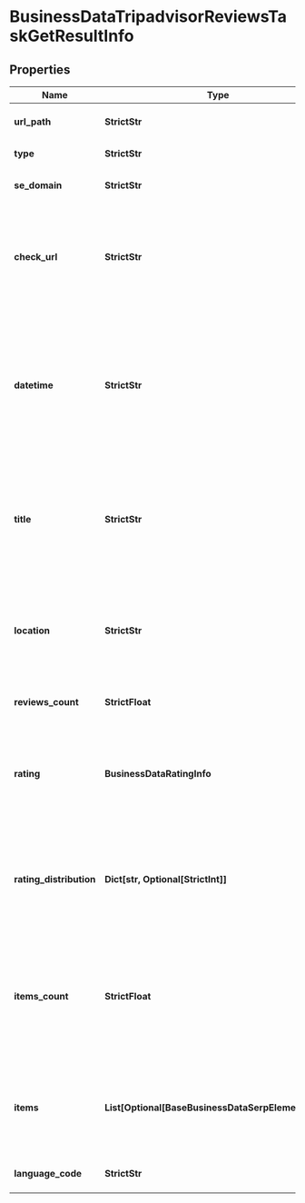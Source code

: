 # BusinessDataTripadvisorReviewsTaskGetResultInfo


## Properties

| Name | Type | Description | Notes |
|------------ | ------------- | ------------- | -------------|
**url_path** | **StrictStr** | URL path received in a POST array |[optional]|
**type** | **StrictStr** | type of element |[optional]|
**se_domain** | **StrictStr** | search engine domain in a POST array |[optional]|
**check_url** | **StrictStr** | direct URL to search engine results<br>you can use it to make sure that we provided accurate results |[optional]|
**datetime** | **StrictStr** | date and time when the result was received<br>in the UTC format: “yyyy-mm-dd hh-mm-ss +00:00”<br>example:<br>2019-11-15 12:57:46 +00:00 |[optional]|
**title** | **StrictStr** | title of the ‘reviews’ element in SERP<br>the name of the local establishment for which the reviews are collected |[optional]|
**location** | **StrictStr** | location of the local establishment<br>address of the local establishment for which the reviews are collected |[optional]|
**reviews_count** | **StrictFloat** | the total number of reviews |[optional]|
**rating** | **BusinessDataRatingInfo** | rating of the corresponding local establishment<br>popularity rate based on reviews and displayed in SERP |[optional]|
**rating_distribution** | **Dict[str, Optional[StrictInt]]** | rating distribution by votes<br>the distribution of votes across the rating in the range from 1 to 5 |[optional]|
**items_count** | **StrictFloat** | the number of reviews items in the results array<br>you can get more results by using the depth parameter when setting a task |[optional]|
**items** | **List[Optional[BaseBusinessDataSerpElementItem]]** | found reviews<br>you can get more results by using the depth parameter when setting a task |[optional]|
**language_code** | **StrictStr** | language code in a POST array |[optional]|